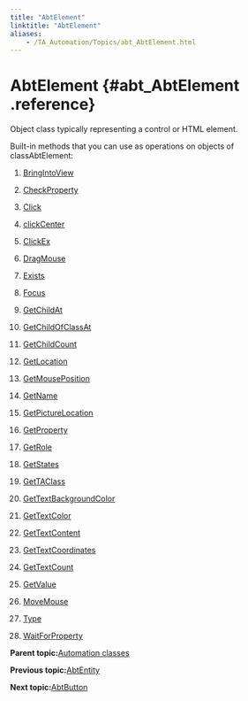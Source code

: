 ```yaml
--- 
title: "AbtElement"
linktitle: "AbtElement"
aliases: 
    - /TA_Automation/Topics/abt_AbtElement.html
---
```

# AbtElement {#abt_AbtElement .reference}

Object class typically representing a control or HTML element.

Built-in methods that you can use as operations on objects of classAbtElement:

1.  [BringIntoView](../../TA_Automation/Topics/abt_BringIntoView_1.html)  

2.  [CheckProperty](../../TA_Automation/Topics/abt_CheckProperty_1.html)  

3.  [Click](../../TA_Automation/Topics/abt_Click_1.html)  

4.  [clickCenter](../../TA_Automation/Topics/abt_ClickCenter_2.html)  

5.  [ClickEx](../../TA_Automation/Topics/abt_ClickEx_1.html)  

6.  [DragMouse](../../TA_Automation/Topics/abt_DragMouse_1.html)  

7.  [Exists](../../TA_Automation/Topics/abt_Exists_1.html)  

8.  [Focus](../../TA_Automation/Topics/abt_Focus_1.html)  

9.  [GetChildAt](../../TA_Automation/Topics/abt_GetChildAt_1.html)  

10. [GetChildOfClassAt](../../TA_Automation/Topics/abt_getChildOfClassAt_1.html)  

11. [GetChildCount](../../TA_Automation/Topics/abt_GetChildCount_1.html)  

12. [GetLocation](../../TA_Automation/Topics/abt_GetLocation_1.html)  

13. [GetMousePosition](../../TA_Automation/Topics/abt_GetMousePosition_1.html)  

14. [GetName](../../TA_Automation/Topics/abt_GetName_1.html)  

15. [GetPictureLocation](../../TA_Automation/Topics/abt_AbtGetPictureLocation_AbtElement.html)  

16. [GetProperty](../../TA_Automation/Topics/abt_GetProperty_1.html)  

17. [GetRole](../../TA_Automation/Topics/abt_GetRole_1.html)  

18. [GetStates](../../TA_Automation/Topics/abt_GetStates_1.html)  

19. [GetTAClass](../../TA_Automation/Topics/abt_GetTAClass_1.html)  

20. [GetTextBackgroundColor](../../TA_Automation/Topics/abt_AbtGetTextBackgroundColor_AbtElement.html)  

21. [GetTextColor](../../TA_Automation/Topics/abt_AbtGetTextColor_AbtElement.html)  

22. [GetTextContent](../../TA_Automation/Topics/abt_AbtGetTextContent_AbtElement.html)  

23. [GetTextCoordinates](../../TA_Automation/Topics/abt_AbtGetTextCoordinates_AbtElement.html)  

24. [GetTextCount](../../TA_Automation/Topics/abt_AbtGetTextCount_AbtElement.html)  

25. [GetValue](../../TA_Automation/Topics/abt_GetValue_1.html)  

26. [MoveMouse](../../TA_Automation/Topics/abt_MoveMouse_1.html)  

27. [Type](../../TA_Automation/Topics/abt_Type_1.html)  

28. [WaitForProperty](../../TA_Automation/Topics/abt_WaitForProperty_1.html)  


**Parent topic:**[Automation classes](../../TA_Automation/Topics/abt_methods_abt.html)

**Previous topic:**[AbtEntity](../../TA_Automation/Topics/abt_AbtEntity.html)

**Next topic:**[AbtButton](../../TA_Automation/Topics/abt_AbtButton.html)

